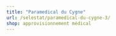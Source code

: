 ```yaml
---
title: "Paramedical du Cygne"
url: /selestat/paramedical-du-cygne-3/
shop: approvisionnement médical
---
```

